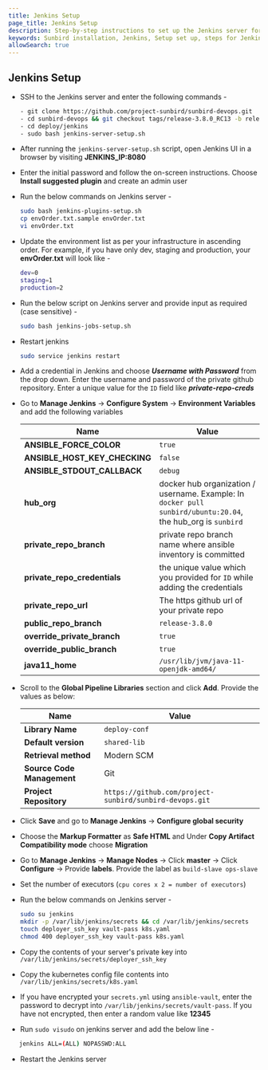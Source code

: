 ```yaml
---
title: Jenkins Setup
page_title: Jenkins Setup
description: Step-by-step instructions to set up the Jenkins server for the Sunbird installation
keywords: Sunbird installation, Jenkins, Setup set up, steps for Jenkins installation
allowSearch: true
---
```



## Jenkins Setup

- SSH to the Jenkins server and enter the following commands -

     ```bash
    - git clone https://github.com/project-sunbird/sunbird-devops.git
    - cd sunbird-devops && git checkout tags/release-3.8.0_RC13 -b release-3.8.0_RC13
    - cd deploy/jenkins
    - sudo bash jenkins-server-setup.sh
     ```

- After running the `jenkins-server-setup.sh` script, open Jenkins UI in a browser by visiting **JENKINS_IP:8080**

- Enter the initial password and follow the on-screen instructions. Choose **Install suggested plugin** and create an admin user

- Run the below commands on Jenkins server -

    ```bash
    sudo bash jenkins-plugins-setup.sh
    cp envOrder.txt.sample envOrder.txt
    vi envOrder.txt
    ```

- Update the environment list as per your infrastructure in ascending order. For example, if you have only dev, staging and production, your **envOrder.txt** will look like -

    ```bash
    dev=0
    staging=1
    production=2
    ```

- Run the below script on Jenkins server and provide input as required (case sensitive) -

    ```bash
    sudo bash jenkins-jobs-setup.sh
    ```

- Restart jenkins

    ```bash
    sudo service jenkins restart
    ```

- Add a credential in Jenkins and choose **_Username with Password_** from the drop down. Enter the username and password of the private github repository. Enter a unique value for the `ID` field like **_private-repo-creds_**
 
- Go to **Manage Jenkins** -> **Configure System** -> **Environment Variables** and add the following variables

    |**Name**|**Value**|
    |---|---|
    |**ANSIBLE_FORCE_COLOR**|`true`|
    |**ANSIBLE_HOST_KEY_CHECKING**|`false`|
    |**ANSIBLE_STDOUT_CALLBACK**|`debug`|
    |**hub_org**|docker hub organization / username. Example: In `docker pull sunbird/ubuntu:20.04`, the hub_org is `sunbird`|
    |**private_repo_branch**|private repo branch name where ansible inventory is committed|
    |**private_repo_credentials**|the unique value which you provided for `ID` while adding the credentials|
    |**private_repo_url**|The https github url of your private repo| 
    |**public_repo_branch**|`release-3.8.0`|
    |**override_private_branch**|`true`|
    |**override_public_branch**|`true`|
    |**java11_home**|`/usr/lib/jvm/java-11-openjdk-amd64/`|

- Scroll to the **Global Pipeline Libraries** section and click **Add**. Provide the values as below:

    |**Name**|**Value**|
    |-------|--------|
    |**Library Name**|`deploy-conf`|
    |**Default version**|`shared-lib`
    |**Retrieval method**|Modern SCM|
    |**Source Code Management**|Git|
    |**Project Repository**|`https://github.com/project-sunbird/sunbird-devops.git`|

- Click **Save** and go to **Manage Jenkins** -> **Configure global security**

- Choose the **Markup Formatter** as **Safe HTML** and Under **Copy Artifact Compatibility mode**  choose **Migration**

- Go to **Manage Jenkins** -> **Manage Nodes** -> Click **master** -> Click **Configure** -> Provide **labels**. Provide the label as `build-slave ops-slave`

- Set the number of executors (`cpu cores x 2 = number of executors`)

- Run the below commands on Jenkins server -

    ```bash
    sudo su jenkins
    mkdir -p /var/lib/jenkins/secrets && cd /var/lib/jenkins/secrets
    touch deployer_ssh_key vault-pass k8s.yaml
    chmod 400 deployer_ssh_key vault-pass k8s.yaml
    ```

- Copy the contents of your server's private key into `/var/lib/jenkins/secrets/deployer_ssh_key`  

- Copy the kubernetes config file contents into `/var/lib/jenkins/secrets/k8s.yaml`

- If you have encrypted your `secrets.yml` using `ansible-vault`, enter the password to decrypt into `/var/lib/jenkins/secrets/vault-pass`. If you have not encrypted, then enter a random value like **12345**

- Run `sudo visudo` on jenkins server and add the below line -

 ```bash
    jenkins ALL=(ALL) NOPASSWD:ALL
 ```

- Restart the Jenkins server